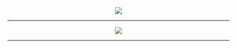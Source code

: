 <p align="center">
<a href="https://discord.gg/inversores">
<img src="https://lanyard-profile-readme.vercel.app/api/931833357854199849?theme=dark&bg=292b2f&animated=true&hideDiscrim=true&borderRadius=27px&idleMessage=Web%20Developer">
 </a>
</p>

---
<p align="center">
<img src="https://skillicons.dev/icons?i=html,css,js,react,nodejs,gcp,bootstrap,discord,figma,firebase,git,nextjs,tailwind,vite,wordpress,&theme=dark"/>
</p>

---
